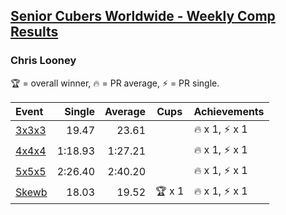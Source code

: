 <style>table {white-space: nowrap;}</style>
<link rel="stylesheet" type="text/css" href="/scw-comp/css/flags.css" />

## [Senior Cubers Worldwide - Weekly Comp Results](/scw-comp/results/)
### Chris Looney

<span style="white-space: nowrap;">🏆 = overall winner</span>, <span style="white-space: nowrap;">🔥 = PR average</span>, <span style="white-space: nowrap;">⚡ = PR single</span>.

| Event | Single | Average | Cups | Achievements|
| :-- | --: | --: | :--: | :-- |
| [3x3x3](333.md) | 19.47 | 23.61 |  | 🔥 x 1, ⚡ x 1 |
| [4x4x4](444.md) | 1:18.93 | 1:27.21 |  | 🔥 x 1, ⚡ x 1 |
| [5x5x5](555.md) | 2:26.40 | 2:40.20 |  | 🔥 x 1, ⚡ x 1 |
| [Skewb](skewb.md) | 18.03 | 19.52 | 🏆 x 1 | 🔥 x 1, ⚡ x 1 |

<!-- Global site tag (gtag.js) - Google Analytics -->
<script async src="https://www.googletagmanager.com/gtag/js?id=UA-86348435-3"></script>
<script>window.dataLayer = window.dataLayer || []; function gtag() {dataLayer.push(arguments);} gtag('js', new Date()); gtag('config', 'UA-86348435-3');</script>
